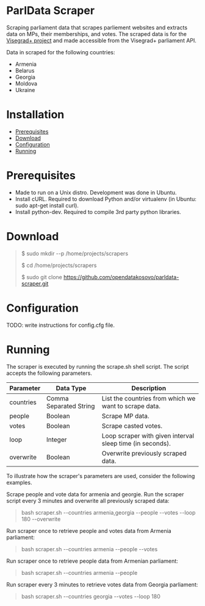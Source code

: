 # ParlData Scraper
Scraping parliament data that scrapes parliement websites and extracts data on MPs, their memberships, and votes. The scraped data is for the [Visegrad+ project](http://parldata.eu/) and made accessible from the Visegrad+ parliament API.

Data in scraped for the following countries:
- Armenia
- Belarus
- Georgia
- Moldova
- Ukraine

# Installation
- [Prerequisites](#prerequisites)
- [Download](#download)
- [Configuration](#configuration)
- [Running](#running)

# Prerequisites
- Made to run on a Unix distro. Development was done in Ubuntu.
- Install cURL. Required to download Python and/or virtualenv (in Ubuntu: sudo apt-get install curl).
- Install python-dev. Required to compile 3rd party python libraries.

# Download
>$ sudo mkdir --p /home/projects/scrapers
>
>$ cd /home/projects/scrapers
>
>$ sudo git clone https://github.com/opendatakosovo/parldata-scraper.git

# Configuration
TODO: write instructions for config.cfg file.

# Running
The scraper is executed by running the scrape.sh shell script. The script accepts the following parameters.

| Parameter    | Data Type              | Description                                                |
| -------------|------------------------|------------------------------------------------------------|
| countries    | Comma Separated String | List the countries from which we want to scrape data.      |
| people       | Boolean                | Scrape MP data.                                            |
| votes        | Boolean                | Scrape casted votes.                                       |
| loop         | Integer                | Loop scraper with given interval sleep time (in seconds).  |
| overwrite    | Boolean                | Overwrite previously scraped data.                         |

To illustrate how the scraper's parameters are used, consider the following examples.

Scrape people and vote data for armenia and georgie. Run the scraper script every 3 minutes and overwrite all previously scraped data:
>bash scraper.sh --countries armenia,georgia --people --votes --loop 180 --overwrite

Run scraper once to retrieve people and votes data from Armenia parliament:
>bash scraper.sh --countries armenia --people --votes

Run scraper once to retrieve people data from Armenian parliament:
>bash scraper.sh --countries armenia --people

Run scraper every 3 minutes to retrieve votes data from Georgia parliament:
>bash scraper.sh --countries georgia --votes --loop 180
